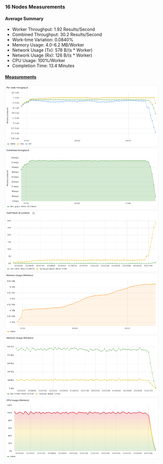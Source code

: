 ### 16 Nodes Measurements

#### Average Summary

- Worker Throughput: 1.92 Results/Second
- Combined Throughput: 30.2 Results/Second
- Work-time Variation: 0.0840%
- Memory Usage: 4.0-6.2 MB/Worker
- Network Usage (Tx): 578 B/(s * Worker)
- Network Usage (Rx): 126 B/(s * Worker)
- CPU Usage: 100%/Worker
- Completion Time: 13.4 Minutes

#### [Measurements](https://snapshots.raintank.io/dashboard/snapshot/Y3IBLZn7NwpJ5b4d1knw7u7j52BpNeHK)

![Worker_throughput](Per%20node%20throughput.png)
![Combined_throughput](Combined%20throughput.png)
![Variation](Coefficient%20of%20variation.png)
![Memory](Memory%20Usage%20(Workers).png)
![Network](Network%20Usage%20(Workers).png)
![CPU](CPU%20Usage%20(Workers).png)
